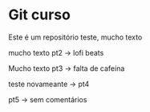 # Git curso

Este é um repositório teste, mucho texto

mucho texto pt2 -> lofi beats

Mucho texto pt3 -> falta de cafeína

teste novameante -> pt4

pt5 -> sem comentários
